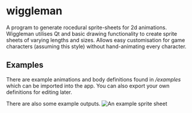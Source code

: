 # wiggleman
A program to generate rocedural sprite-sheets for 2d animations.
Wiggleman utilises Qt and basic drawing functionality to create sprite sheets of varying lengths and sizes.
Allows easy customisation for game characters (assuming this style) without hand-animating every character.

## Examples
There are example animations and body definitions found in */examples* which can be imported into the app.
You can also export your own definitions for editing later.

There are also some example outputs.
![An example sprite sheet](https://github.com/baronnobody/wiggleman/blob/main/magpie_walk374_449.png)
